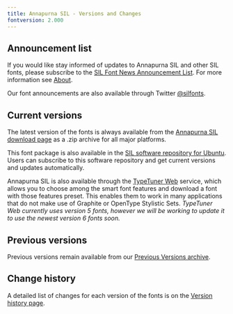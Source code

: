 ```yaml
---
title: Annapurna SIL - Versions and Changes
fontversion: 2.000
---
```


## Announcement list

If you would like stay informed of updates to Annapurna SIL and other SIL fonts, please subscribe to the [SIL Font News Announcement List](https://groups.google.com/a/groups.sil.org/forum/#!forum/sil-font-news). For more information see [About](about.md).

Our font announcements are also available through Twitter [@silfonts](https://twitter.com/silfonts).

## Current versions

The latest version of the fonts is always available from the [Annapurna SIL download page](https://software.sil.org/annapurna/download/) as a .zip archive for all major platforms.

This font package is also available in the [SIL software repository for Ubuntu](https://packages.sil.org/). Users can subscribe to this software repository and get current versions and updates automatically.

Annapurna SIL is also available through the [TypeTuner Web](https://scripts.sil.org/ttw/fonts2go.cgi) service, which allows you to choose among the smart font features and download a font with those features preset. This enables them to work in many applications that do not make use of Graphite or OpenType Stylistic Sets. *TypeTuner Web currently uses version 5 fonts, however we will be working to update it to use the newest version 6 fonts soon.*

## Previous versions

Previous versions remain available from our [Previous Versions archive](https://software.sil.org/annapurna/download/previous-versions).

## Change history

A detailed list of changes for each version of the fonts is on the [Version history page](history.md).
